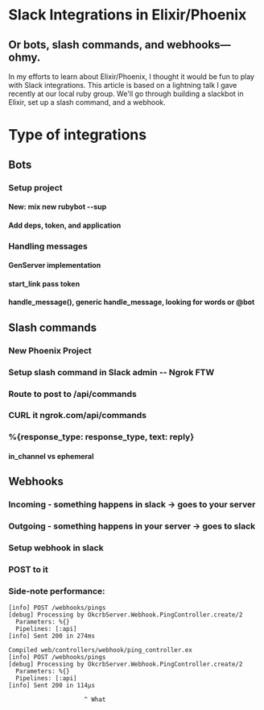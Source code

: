 # Slack Integrations in Elixir/Phoenix
## Or bots, slash commands, and webhooks—ohmy.

In my efforts to learn about Elixir/Phoenix, I thought it would be fun to play with Slack integrations. This article is based on a lightning talk I gave recently at our local ruby group. We'll go through building a slackbot in Elixir, set up a slash command, and a webhook.

# Type of integrations
## Bots
### Setup project
#### New: mix new rubybot --sup
#### Add deps, token, and application

### Handling messages
#### GenServer implementation
#### start_link pass token
#### handle_message(), generic handle_message, looking for words or @bot

## Slash commands
### New Phoenix Project 
### Setup slash command in Slack admin -- Ngrok FTW
### Route to post to /api/commands
### CURL it ngrok.com/api/commands  

### %{response_type: response_type, text: reply}
#### in_channel vs ephemeral


## Webhooks
### Incoming - something happens in slack -> goes to your server
### Outgoing - something happens in your server -> goes to slack
### Setup webhook in slack
### POST to it

### Side-note performance:

```
[info] POST /webhooks/pings
[debug] Processing by OkcrbServer.Webhook.PingController.create/2
  Parameters: %{}
  Pipelines: [:api]
[info] Sent 200 in 274ms

Compiled web/controllers/webhook/ping_controller.ex
[info] POST /webhooks/pings
[debug] Processing by OkcrbServer.Webhook.PingController.create/2
  Parameters: %{}
  Pipelines: [:api]
[info] Sent 200 in 114µs

                     ^ What
```